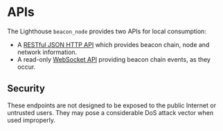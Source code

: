 # APIs

The Lighthouse `beacon_node` provides two APIs for local consumption:

- A [RESTful JSON HTTP API](http.html) which provides beacon chain, node and network
	information.
- A read-only [WebSocket API](websockets.html) providing beacon chain events, as they occur.


## Security

These endpoints are not designed to be exposed to the public Internet or
untrusted users. They may pose a considerable DoS attack vector when used improperly.
